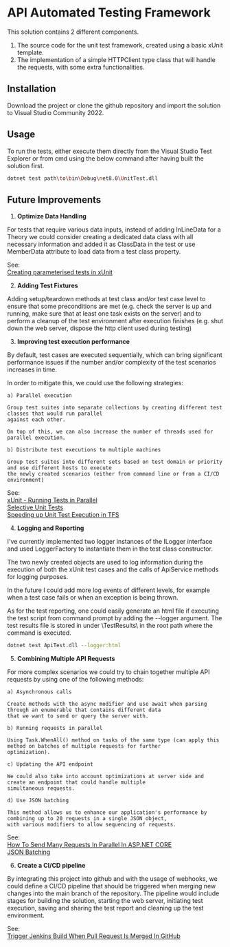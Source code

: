 # **API Automated Testing Framework**

This solution contains 2 different components.

1. The source code for the unit test framework, created using a basic xUnit template.
2. The implementation of a simple HTTPClient type class that will handle the requests,
with some extra functionalities.

## **Installation**

Download the project or clone the github repository and import the solution to Visual Studio Community 2022.

## **Usage**

To run the tests, either execute them directly from the Visual Studio Test Explorer or from cmd using the below
command after having built the solution first.

```bash
dotnet test path\to\bin\Debug\net8.0\UnitTest.dll
```

## **Future Improvements**

1. **Optimize Data Handling**

For tests that require various data inputs, instead of adding InLineData for a Theory we could consider creating a
dedicated data class with all necessary information and added it as ClassData in the test or use MemberData attribute
to load data from a test class property.

See:<br />
[Creating parameterised tests in xUnit](https://andrewlock.net/creating-parameterised-tests-in-xunit-with-inlinedata-classdata-and-memberdata/)

2. **Adding Test Fixtures**

Adding setup/teardown methods at test class and/or test case level to ensure that some preconditions are met
(e.g. check the server is up and running, make sure that at least one task exists on the server) and to
perform a cleanup of the test environment after execution finishes (e.g. shut down the web server, dispose the
http client used during testing)

3. **Improving test execution performance**

By default, test cases are executed sequentially, which can bring significant performance issues if the number
and/or complexity of the test scenarios increases in time.

In order to mitigate this, we could use the following strategies:

    a) Parallel execution
    
    Group test suites into separate collections by creating different test classes that would run parallel
    against each other.

    On top of this, we can also increase the number of threads used for parallel execution.

    b) Distribute test executions to multiple machines

    Group test suites into different sets based on test domain or priority and use different hosts to execute
    the newly created scenarios (either from command line or from a CI/CD environment)

See:<br />
[xUnit - Running Tests in Parallel](https://xunit.net/docs/running-tests-in-parallel.html)<br />
[Selective Unit Tests](https://learn.microsoft.com/en-us/dotnet/core/testing/selective-unit-tests?pivots=xunit#xunit-examples)<br />
[Speeding up Unit Test Execution in TFS](https://devblogs.microsoft.com/devops/speeding-up-unit-test-execution-in-tfs/)

4. **Logging and Reporting**

I've currently implemented two logger instances of the ILogger interface and used LoggerFactory to instantiate them
in the test class constructor.

The two newly created objects are used to log information during the execution of both the xUnit test cases and the
calls of ApiService methods for logging purposes.

In the future I could add more log events of different levels, for example when a test case fails or when an exception
is being thrown.

As for the test reporting, one could easily generate an html file if executing the test script from command prompt
by adding the --logger argument. The test results file is stored in under \TestResults\ in the root path where the
command is executed.

```bash
dotnet test ApiTest.dll --logger:html
```

5. **Combining Multiple API Requests**

For more complex scenarios we could try to chain together multiple API requests by using one of the following methods:

    a) Asynchronous calls
    
    Create methods with the async modifier and use await when parsing through an enumerable that contains different data
    that we want to send or query the server with.

    b) Running requests in parallel

    Using Task.WhenAll() method on tasks of the same type (can apply this method on batches of multiple requests for further
    optimization).

    c) Updating the API endpoint

    We could also take into account optimizations at server side and create an endpoint that could handle multiple 
    simultaneous requests.

    d) Use JSON batching

    This method allows us to enhance our application's performance by combining up to 20 requests in a single JSON object,
    with various modifiers to allow sequencing of requests.

See:<br />
[How To Send Many Requests In Parallel In ASP.NET CORE](https://www.michalbialecki.com/2018/04/19/how-to-send-many-requests-in-parallel-in-asp-net-core/)<br />
[JSON Batching](https://learn.microsoft.com/en-us/graph/json-batching)

6. **Create a CI/CD pipeline**

By integrating this project into github and with the usage of webhooks, we could define a CI/CD pipeline that should be
triggered when merging new changes into the main branch of the repository. The pipeline would include stages for building
the solution, starting the web server, initiating test execution, saving and sharing the test report and cleaning up the
test environment.

See:<br />
[Trigger Jenkins Build When Pull Request Is Merged In GitHub](https://stackoverflow.com/questions/64050510/trigger-jenkins-build-when-pull-request-is-merged-in-github)
